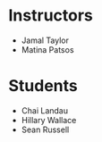 # Instructors

- Jamal Taylor
- Matina Patsos

# Students
- Chai Landau
- Hillary Wallace
- Sean Russell
